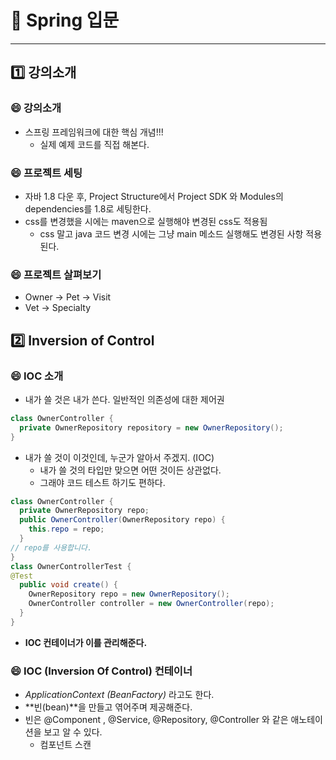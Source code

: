 # :cherry_blossom: Spring 입문

---

## :one: 강의소개

### :smile: 강의소개

- 스프링 프레임워크에 대한 핵심 개념!!!
  - 실제 예제 코드를 직접 해본다.

### :smile: 프로젝트 세팅

- 자바 1.8 다운 후, Project Structure에서 Project SDK 와 Modules의 dependencies를 1.8로 세팅한다.
- css를 변경했을 시에는 maven으로 실행해야 변경된 css도 적용됨
  - css 말고 java 코드 변경 시에는 그냥 main 메소드 실행해도 변경된 사항 적용된다.

### :smile: 프로젝트 살펴보기

- Owner -> Pet -> Visit
- Vet -> Specialty

## :two: Inversion of Control

### :smile: IOC 소개

- 내가 쓸 것은 내가 쓴다. 일반적인 의존성에 대한 제어권

```java
class OwnerController {
  private OwnerRepository repository = new OwnerRepository();
}
```

- 내가 쓸 것이 이것인데, 누군가 알아서 주겠지. (IOC)
  - 내가 쓸 것의 타입만 맞으면 어떤 것이든 상관없다.
  - 그래야 코드 테스트 하기도 편하다.
```java
class OwnerController {
  private OwnerRepository repo;
  public OwnerController(OwnerRepository repo) {
    this.repo = repo;
  }
// repo를 사용합니다.
}
class OwnerControllerTest {
@Test
  public void create() {
    OwnerRepository repo = new OwnerRepository();
    OwnerController controller = new OwnerController(repo);
  }
}
```
- **IOC 컨테이너가 이를 관리해준다.**

### :smile: IOC (Inversion Of Control) 컨테이너

- *ApplicationContext (BeanFactory)* 라고도 한다.
-  **빈(bean)**을 만들고 엮어주며 제공해준다.
  - 빈은 @Component , @Service, @Repository, @Controller 와 같은 애노테이션을 보고 알 수 있다.
    - 컴포넌트 스캔
 
